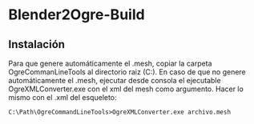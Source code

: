 # Blender2Ogre-Build
## Instalación
Para que genere automáticamente el .mesh, copiar la carpeta OgreCommanLineTools al directorio raiz (C:).
En caso de que no genere automáticamente el .mesh, ejecutar desde consola el ejecutable OgreXMLConverter.exe con 
el xml del mesh como argumento. Hacer lo mismo con el .xml del esqueleto:
```shell
C:\Path\OgreCommandLineTools>OgreXMLConverter.exe archivo.mesh

